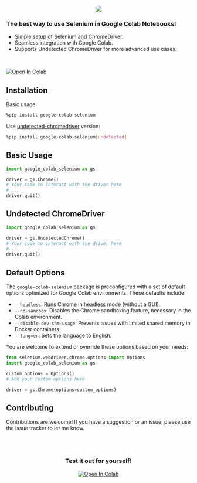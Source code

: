 <p align="center">
    <img src="https://github.com/jpjacobpadilla/Google-Colab-Selenium/blob/ecce30fd1f5f151e0c1d946259cf19de33aa8e9d/logo.png?raw=true">
</p>

<h3 align="left">The best way to use Selenium in Google Colab Notebooks!</h3>

- Simple setup of Selenium and ChromeDriver.
- Seamless integration with Google Colab.
- Supports Undetected ChromeDriver for more advanced use cases.
<br>

[![Open In Colab](https://colab.research.google.com/assets/colab-badge.svg)](https://colab.research.google.com/drive/1MX3xY23Go1STe7LbDMvwf2KaqHpbrVhC?usp=sharing)

## Installation  

Basic usage:
```bash
%pip install google-colab-selenium
```

Use [undetected-chromedriver](https://github.com/ultrafunkamsterdam/undetected-chromedriver) version:
```bash
%pip install google-colab-selenium[undetected]
```


## Basic Usage
```python
import google_colab_selenium as gs

driver = gs.Chrome()
# Your code to interact with the driver here
# ...
driver.quit()
```

## Undetected ChromeDriver

```python
import google_colab_selenium as gs

driver = gs.UndetectedChrome()
# Your code to interact with the driver here
# ...
driver.quit()
```

## Default Options

The `google-colab-selenium` package is preconfigured with a set of default options optimized for Google Colab environments. These defaults include:

- `--headless`: Runs Chrome in headless mode (without a GUI).
- `--no-sandbox`: Disables the Chrome sandboxing feature, necessary in the Colab environment.
- `--disable-dev-shm-usage`: Prevents issues with limited shared memory in Docker containers.
- `--lang=en`: Sets the language to English.

You are welcome to extend or override these options based on your needs:

```python
from selenium.webdriver.chrome.options import Options
import google_colab_selenium as gs

custom_options = Options()
# Add your custom options here

driver = gs.Chrome(options=custom_options)
```

## Contributing
Contributions are welcome! If you have a suggestion or an issue, please use the issue tracker to let me know.

<br>
<br>

<div align="center">
<h3>Test it out for yourself!</h3>

[![Open In Colab](https://colab.research.google.com/assets/colab-badge.svg)](https://colab.research.google.com/drive/1MX3xY23Go1STe7LbDMvwf2KaqHpbrVhC?usp=sharing)
</div>
